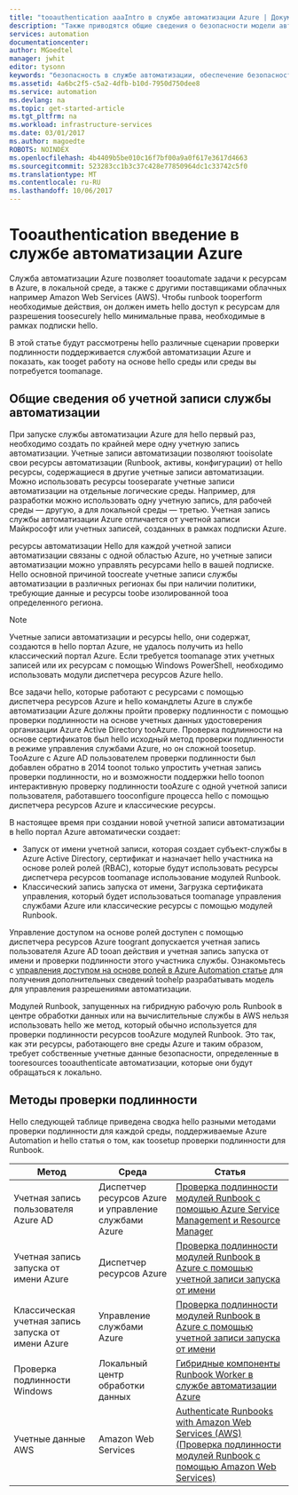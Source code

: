 ```yaml
---
title: "tooauthentication aaaIntro в службе автоматизации Azure | Документы Microsoft"
description: "Также приводятся общие сведения о безопасности модели автоматизации и hello доступные методы проверки подлинности, отличный по учетным записям автоматизации в Azure Automation."
services: automation
documentationcenter: 
author: MGoedtel
manager: jwhit
editor: tysonn
keywords: "безопасность в службе автоматизации, обеспечение безопасности в службе автоматизации, проверка подлинности в службе автоматизации"
ms.assetid: 4a6bc2f5-c5a2-4dfb-b10d-7950d750dee8
ms.service: automation
ms.devlang: na
ms.topic: get-started-article
ms.tgt_pltfrm: na
ms.workload: infrastructure-services
ms.date: 03/01/2017
ms.author: magoedte
ROBOTS: NOINDEX
ms.openlocfilehash: 4b4409b5be010c16f7bf00a9a0f617e3617d4663
ms.sourcegitcommit: 523283cc1b3c37c428e77850964dc1c33742c5f0
ms.translationtype: MT
ms.contentlocale: ru-RU
ms.lasthandoff: 10/06/2017
---
```

# <a name="introduction-tooauthentication-in-azure-automation"></a>Tooauthentication введение в службе автоматизации Azure  
Служба автоматизации Azure позволяет tooautomate задачи к ресурсам в Azure, в локальной среде, а также с другими поставщиками облачных например Amazon Web Services (AWS).  Чтобы runbook tooperform необходимые действия, он должен иметь hello доступ к ресурсам для разрешения toosecurely hello минимальные права, необходимые в рамках подписки hello.

В этой статье будут рассмотрены hello различные сценарии проверки подлинности поддерживается службой автоматизации Azure и показать, как tooget работу на основе hello среды или среды вы потребуется toomanage.  

## <a name="automation-account-overview"></a>Общие сведения об учетной записи службы автоматизации
При запуске службы автоматизации Azure для hello первый раз, необходимо создать по крайней мере одну учетную запись автоматизации. Учетные записи автоматизации позволяют tooisolate свои ресурсы автоматизации (Runbook, активы, конфигурации) от hello ресурсы, содержащиеся в другие учетные записи автоматизации. Можно использовать ресурсы tooseparate учетные записи автоматизации на отдельные логические среды. Например, для разработки можно использовать одну учетную запись, для рабочей среды — другую, а для локальной среды — третью.  Учетная запись службы автоматизации Azure отличается от учетной записи Майкрософт или учетных записей, созданных в рамках подписки Azure.

ресурсы автоматизации Hello для каждой учетной записи автоматизации связаны с одной областью Azure, но учетные записи автоматизации можно управлять ресурсами hello в вашей подписке. Hello основной причиной toocreate учетные записи службы автоматизации в различных регионах бы при наличии политики, требующие данные и ресурсы toobe изолированной tooa определенного региона.

> [!NOTE]
> Учетные записи автоматизации и ресурсы hello, они содержат, создаются в hello портал Azure, не удалось получить из hello классический портал Azure. Если требуется toomanage этих учетных записей или их ресурсам с помощью Windows PowerShell, необходимо использовать модули диспетчера ресурсов Azure hello.
>

Все задачи hello, которые работают с ресурсами с помощью диспетчера ресурсов Azure и hello командлеты Azure в службе автоматизации Azure должны пройти проверку подлинности с помощью проверки подлинности на основе учетных данных удостоверения организации Azure Active Directory tooAzure.  Проверка подлинности на основе сертификатов был hello исходный метод проверки подлинности в режиме управления службами Azure, но он сложной toosetup.  TooAzure с Azure AD пользователем проверки подлинности был добавлен обратно в 2014 toonot только упростить учетная запись проверки подлинности, но и возможности поддержки hello toonon интерактивную проверку подлинности tooAzure с одной учетной записи пользователя, работавшего tooconfigure процесса hello с помощью диспетчера ресурсов Azure и классические ресурсы.   

В настоящее время при создании новой учетной записи автоматизации в hello портал Azure автоматически создает:

* Запуск от имени учетной записи, которая создает субъект-службы в Azure Active Directory, сертификат и назначает hello участника на основе ролей ролей (RBAC), которые будут использовать ресурсы диспетчера ресурсов toomanage использование модулей Runbook.
* Классический запись запуска от имени, Загрузка сертификата управления, который будет использоваться toomanage управления службами Azure или классические ресурсы с помощью модулей Runbook.  

Управление доступом на основе ролей доступен с помощью диспетчера ресурсов Azure toogrant допускается учетная запись пользователя Azure AD tooan действия и учетная запись запуска от имени и проверки подлинности этого участника службы.  Ознакомьтесь с [управления доступом на основе ролей в Azure Automation статье](automation-role-based-access-control.md) для получения дополнительных сведений toohelp разрабатывать модель для управления разрешениями автоматизации.  

Модулей Runbook, запущенных на гибридную рабочую роль Runbook в центре обработки данных или на вычислительные службы в AWS нельзя использовать hello же метод, который обычно используется для проверки подлинности ресурсов tooAzure модулей Runbook.  Это так, как эти ресурсы, работающего вне среды Azure и таким образом, требует собственные учетные данные безопасности, определенные в tooresources tooauthenticate автоматизации, которые они будут обращаться к локально.  

## <a name="authentication-methods"></a>Методы проверки подлинности
Hello следующей таблице приведена сводка hello разными методами проверки подлинности для каждой среды, поддерживаемые Azure Automation и hello статья о том, как toosetup проверки подлинности для Runbook.

| Метод | Среда | Статья |
| --- | --- | --- |
| Учетная запись пользователя Azure AD |Диспетчер ресурсов Azure и управление службами Azure |[Проверка подлинности модулей Runbook с помощью Azure Service Management и Resource Manager](automation-create-aduser-account.md) |
| Учетная запись запуска от имени Azure |Диспетчер ресурсов Azure |[Проверка подлинности модулей Runbook в Azure с помощью учетной записи запуска от имени](automation-sec-configure-azure-runas-account.md) |
| Классическая учетная запись запуска от имени Azure |Управление службами Azure |[Проверка подлинности модулей Runbook в Azure с помощью учетной записи запуска от имени](automation-sec-configure-azure-runas-account.md) |
| Проверка подлинности Windows |Локальный центр обработки данных |[Гибридные компоненты Runbook Worker в службе автоматизации Azure](automation-hybrid-runbook-worker.md) |
| Учетные данные AWS |Amazon Web Services |[Authenticate Runbooks with Amazon Web Services (AWS) (Проверка подлинности модулей Runbook с помощью Amazon Web Services)](automation-config-aws-account.md) |
